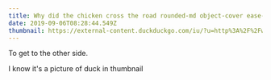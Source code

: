 ```yaml
---
title: Why did the chicken cross the road rounded-md object-cover ease-in-out duration-500 group-hover:rotate-4 group-hover:scale-125 cursor-pointer w-full
date: 2019-09-06T08:28:44.549Z
thumbnail: https://external-content.duckduckgo.com/iu/?u=http%3A%2F%2Fwww.wallpapers13.com%2Fwp-content%2Fuploads%2F2015%2F12%2FNature-Lake-Bled.-Desktop-background-image.jpg&f=1&nofb=1&ipt=9a94fb536885752fbd45c665a847ab02f93924e1c8c7f8095585a52ed362cfe2&ipo=images
---
```

To get to the other side.

I know it's a picture of duck in thumbnail

